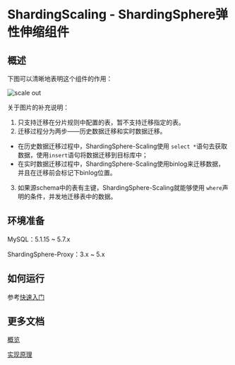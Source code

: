 # ShardingScaling - ShardingSphere弹性伸缩组件

## 概述

下图可以清晰地表明这个组件的作用：

![scale out](https://user-images.githubusercontent.com/14773179/75600294-8516d500-5ae8-11ea-9635-5656b72242e3.png)

关于图片的补充说明：

1. 只支持迁移在分片规则中配置的表，暂不支持迁移指定的表。
2. 迁移过程分为两步——历史数据迁移和实时数据迁移。
  - 在历史数据迁移过程中，ShardingSphere-Scaling使用 `select *`语句去获取数据，使用`insert`语句将数据迁移到目标库中；
  - 在实时数据迁移过程中，ShardingSphere-Scaling使用binlog来迁移数据，并且在迁移前会标记下binlog位置。

3. 如果源schema中的表有主键，ShardingSphere-Scaling就能够使用 `where`声明的条件，并发地迁移表中的数据。

## 环境准备

MySQL：5.1.15 ~ 5.7.x

ShardingSphere-Proxy：3.x ~ 5.x

## 如何运行

参考[快速入门](https://shardingsphere.apache.org/document/current/cn/quick-start/shardingsphere-scaling-quick-start/)

## 更多文档

[概览](https://shardingsphere.apache.org/document/current/cn/features/shardingsphere-scaling/)

[实现原理](https://shardingsphere.apache.org/document/current/cn/features/shardingsphere-scaling/principle/)

